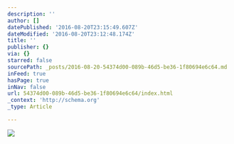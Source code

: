 ```yaml
---
description: ''
author: []
datePublished: '2016-08-20T23:15:49.607Z'
dateModified: '2016-08-20T23:12:48.174Z'
title: ''
publisher: {}
via: {}
starred: false
sourcePath: _posts/2016-08-20-54374d00-089b-46d5-be36-1f80694e6c64.md
inFeed: true
hasPage: true
inNav: false
url: 54374d00-089b-46d5-be36-1f80694e6c64/index.html
_context: 'http://schema.org'
_type: Article

---
```

![](https://the-grid-user-content.s3-us-west-2.amazonaws.com/2d7ee4a5-276e-46e0-837b-59ae9d237549.jpg)